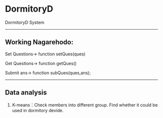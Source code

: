 # DormitoryD
DormitoryD System

***

## Working Nagarehodo:

Set Questions-> function setQues(ques)

Get Questions-> function getQues()

Submit ans-> function subQues(ques,ans);

***

## Data analysis

1. K-means：Check members into different group. Find whether it could be used in dormitory devide.


